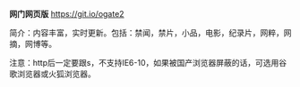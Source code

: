**网门网页版** https://git.io/ogate2

简介：内容丰富，实时更新。包括：禁闻，禁片，小品，电影，纪录片，网粹，网摘，网博等。


注意：http后一定要跟s，不支持IE6-10，如果被国产浏览器屏蔽的话，可选用谷歌浏览器或火狐浏览器。